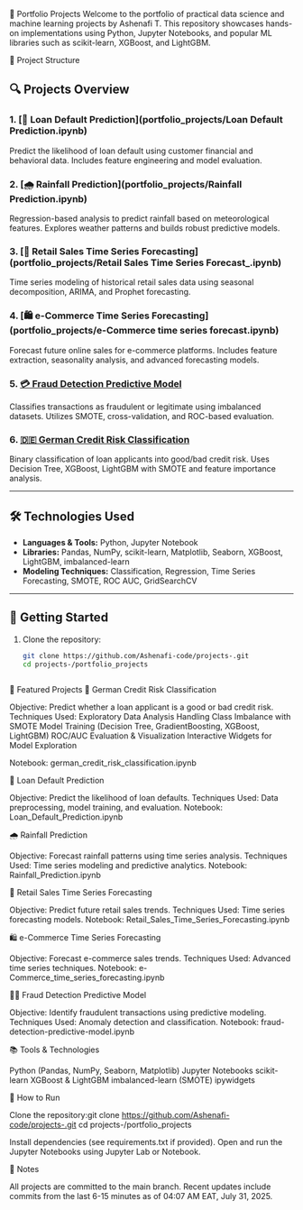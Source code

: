 💼 Portfolio Projects
Welcome to the portfolio of practical data science and machine learning projects by Ashenafi T. This repository showcases hands-on implementations using Python, Jupyter Notebooks, and popular ML libraries such as scikit-learn, XGBoost, and LightGBM.

📁 Project Structure



## 🔍 Projects Overview

### 1. [🏦 Loan Default Prediction](portfolio_projects/Loan Default Prediction.ipynb)
Predict the likelihood of loan default using customer financial and behavioral data. Includes feature engineering and model evaluation.

### 2. [🌧️ Rainfall Prediction](portfolio_projects/Rainfall Prediction.ipynb)
Regression-based analysis to predict rainfall based on meteorological features. Explores weather patterns and builds robust predictive models.

### 3. [🛒 Retail Sales Time Series Forecasting](portfolio_projects/Retail Sales Time Series Forecast_.ipynb)
Time series modeling of historical retail sales data using seasonal decomposition, ARIMA, and Prophet forecasting.

### 4. [🛍️ e-Commerce Time Series Forecasting](portfolio_projects/e-Commerce time series forecast.ipynb)
Forecast future online sales for e-commerce platforms. Includes feature extraction, seasonality analysis, and advanced forecasting models.

### 5. [💳 Fraud Detection Predictive Model](portfolio_projects/fraud-detection-predictive-models.ipynb)
Classifies transactions as fraudulent or legitimate using imbalanced datasets. Utilizes SMOTE, cross-validation, and ROC-based evaluation.

### 6. [🇩🇪 German Credit Risk Classification](portfolio_projects/german-credit-risk-classificationn.ipynb)
Binary classification of loan applicants into good/bad credit risk. Uses Decision Tree, XGBoost, LightGBM with SMOTE and feature importance analysis.

---

## 🛠️ Technologies Used

- **Languages & Tools:** Python, Jupyter Notebook
- **Libraries:** Pandas, NumPy, scikit-learn, Matplotlib, Seaborn, XGBoost, LightGBM, imbalanced-learn
- **Modeling Techniques:** Classification, Regression, Time Series Forecasting, SMOTE, ROC AUC, GridSearchCV

---

## 🚀 Getting Started

1. Clone the repository:
   ```bash
   git clone https://github.com/Ashenafi-code/projects-.git
   cd projects-/portfolio_projects



📌 Featured Projects
🏦 German Credit Risk Classification

Objective: Predict whether a loan applicant is a good or bad credit risk.
Techniques Used: 
Exploratory Data Analysis
Handling Class Imbalance with SMOTE
Model Training (Decision Tree, GradientBoosting, XGBoost, LightGBM)
ROC/AUC Evaluation & Visualization
Interactive Widgets for Model Exploration


Notebook: german_credit_risk_classification.ipynb

💸 Loan Default Prediction

Objective: Predict the likelihood of loan defaults.
Techniques Used: Data preprocessing, model training, and evaluation.
Notebook: Loan_Default_Prediction.ipynb

🌧️ Rainfall Prediction

Objective: Forecast rainfall patterns using time series analysis.
Techniques Used: Time series modeling and predictive analytics.
Notebook: Rainfall_Prediction.ipynb

🛒 Retail Sales Time Series Forecasting

Objective: Predict future retail sales trends.
Techniques Used: Time series forecasting models.
Notebook: Retail_Sales_Time_Series_Forecasting.ipynb

🛍️ e-Commerce Time Series Forecasting

Objective: Forecast e-commerce sales trends.
Techniques Used: Advanced time series techniques.
Notebook: e-Commerce_time_series_forecasting.ipynb

🕵️‍♂️ Fraud Detection Predictive Model

Objective: Identify fraudulent transactions using predictive modeling.
Techniques Used: Anomaly detection and classification.
Notebook: fraud-detection-predictive-model.ipynb


📚 Tools & Technologies

Python (Pandas, NumPy, Seaborn, Matplotlib)
Jupyter Notebooks
scikit-learn
XGBoost & LightGBM
imbalanced-learn (SMOTE)
ipywidgets


🚀 How to Run

Clone the repository:git clone https://github.com/Ashenafi-code/projects-.git
cd projects-/portfolio_projects


Install dependencies (see requirements.txt if provided).
Open and run the Jupyter Notebooks using Jupyter Lab or Notebook.


📝 Notes

All projects are committed to the main branch.
Recent updates include commits from the last 6-15 minutes as of 04:07 AM EAT, July 31, 2025.
